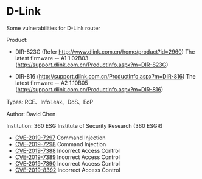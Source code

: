 # D-Link

Some vulnerabilities for D-Link router

Product: 

* DIR-823G  (Refer http://www.dlink.com.cn/home/product?id=2960)
  The latest firmware -- A1 1.02B03 (http://support.dlink.com.cn/ProductInfo.aspx?m=DIR-823G)

* DIR-816  (http://support.dlink.com.cn/ProductInfo.aspx?m=DIR-816)
  The latest firmware -- A2 1.10B05 (http://support.dlink.com.cn/ProductInfo.aspx?m=DIR-816)

Types: RCE、InfoLeak、DoS、EoP

Author: David Chen

Institution: 360 ESG Institute of Security Research (360 ESGR)

* [CVE-2019-7297](./Vul_1.md) Command Injection
* [CVE-2019-7298](./Vul_2.md) Command Injection
* [CVE-2019-7388](./Vul_3.md) Incorrect Access Control
* [CVE-2019-7389](./Vul_4.md) Incorrect Access Control
* [CVE-2019-7390](./Vul_5.md) Incorrect Access Control
* [CVE-2019-8392](./Vul_6.md) Incorrect Access Control
